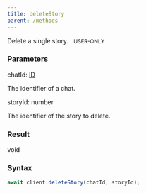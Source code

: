 ```yaml
---
title: deleteStory
parent: /methods
---
```


Delete a single story.<span class="select-none"> <span class="inline-flex w-fit items-center" style="font-size:12px;white-space:nowrap;word-break:keep-all;"><span class="w-fit bg-dbt select-none text-fgt" style="padding:2px 8px;border-radius:12px;">USER-ONLY</span></span> </span>

### Parameters 

<div class="flex flex-col gap-3"><div><div class="font-mono" id="p_chatId" data-anchor><span class="font-bold">chatId</span><span class="opacity-50">:</span> <a href="/types/id"  >ID</a></div><div class="pl-3"><div class="no-margin">

The identifier of a chat.

</div></div></div><div><div class="font-mono" id="p_storyId" data-anchor><span class="font-bold">storyId</span><span class="opacity-50">:</span> <span>number</span></div><div class="pl-3"><div class="no-margin">

The identifier of the story to delete.

</div></div></div></div>

### Result 

<div class="font-mono"><span>void</span></div>

### Syntax

```ts
await client.deleteStory(chatId, storyId);
```



